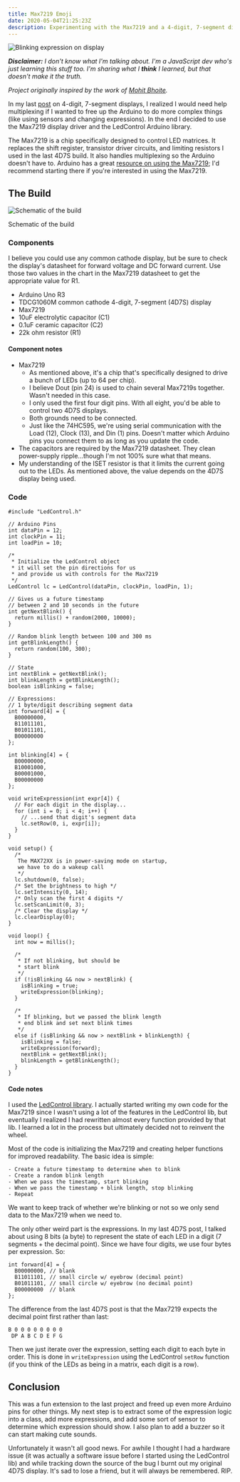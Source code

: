 ```yaml
---
title: Max7219 Emoji
date: 2020-05-04T21:25:23Z
description: Experimenting with the Max7219 and a 4-digit, 7-segment display.
---
```


![Blinking expression on display](./blinking.gif)

_**Disclaimer:** I don't know what I'm talking about. I'm a JavaScript dev who's just learning this stuff too. I'm sharing what I **think** I learned, but that doesn't make it the truth._

_Project originally inspired by the work of [Mohit Bhoite](https://twitter.com/MohitBhoite)._

In my last [post](https://handeyeco.github.io/tech-blog/seven-segment-emoji/) on 4-digit, 7-segment displays, I realized I would need help multiplexing if I wanted to free up the Arduino to do more complex things (like using sensors and changing expressions). In the end I decided to use the Max7219 display driver and the LedControl Arduino library.

The Max7219 is a chip specifically designed to control LED matrices. It replaces the shift register, transistor driver circuits, and limiting resistors I used in the last 4D7S build. It also handles multiplexing so the Arduino doesn't have to. Arduino has a great [resource on using the Max7219](https://playground.arduino.cc/Main/MAX72XXHardware/); I'd recommend starting there if you're interested in using the Max7219.

## The Build

![Schematic of the build](./schematic.jpeg)
<figcaption>Schematic of the build</figcaption>

### Components

I believe you could use any common cathode display, but be sure to check the display's datasheet for forward voltage and DC forward current. Use those two values in the chart in the Max7219 datasheet to get the appropriate value for R1.

- Arduino Uno R3
- TDCG1060M common cathode 4-digit, 7-segment (4D7S) display
- Max7219
- 10uF electrolytic capacitor (C1)
- 0.1uF ceramic capacitor (C2)
- 22k ohm resistor (R1)

#### Component notes

- Max7219
  - As mentioned above, it's a chip that's specifically designed to drive a bunch of LEDs (up to 64 per chip).
  - I believe Dout (pin 24) is used to chain several Max7219s together. Wasn't needed in this case.
  - I only used the first four digit pins. With all eight, you'd be able to control two 4D7S displays.
  - Both grounds need to be connected.
  - Just like the 74HC595, we're using serial communication with the Load (12), Clock (13), and Din (1) pins. Doesn't matter which Arduino pins you connect them to as long as you update the code.
- The capacitors are required by the Max7219 datasheet. They clean power-supply ripple...though I'm not 100% sure what that means.
- My understanding of the ISET resistor is that it limits the current going out to the LEDs. As mentioned above, the value depends on the 4D7S display being used.

### Code

``` arduino
#include "LedControl.h"

// Arduino Pins
int dataPin = 12;
int clockPin = 11;
int loadPin = 10;

/* 
 * Initialize the LedControl object
 * it will set the pin directions for us
 * and provide us with controls for the Max7219
 */
LedControl lc = LedControl(dataPin, clockPin, loadPin, 1);

// Gives us a future timestamp
// between 2 and 10 seconds in the future
int getNextBlink() {
  return millis() + random(2000, 10000);
}

// Random blink length between 100 and 300 ms
int getBlinkLength() {
  return random(100, 300);
}

// State
int nextBlink = getNextBlink();
int blinkLength = getBlinkLength();
boolean isBlinking = false;

// Expressions:
// 1 byte/digit describing segment data
int forward[4] = {
  B00000000,
  B11011101,
  B01011101,
  B00000000
};

int blinking[4] = {
  B00000000,
  B10001000,
  B00001000,
  B00000000
};

void writeExpression(int expr[4]) {
  // For each digit in the display...
  for (int i = 0; i < 4; i++) {
    // ...send that digit's segment data
    lc.setRow(0, i, expr[i]);
  }
}

void setup() {
  /*
   The MAX72XX is in power-saving mode on startup,
   we have to do a wakeup call
   */
  lc.shutdown(0, false);
  /* Set the brightness to high */
  lc.setIntensity(0, 14);
  /* Only scan the first 4 digits */
  lc.setScanLimit(0, 3);
  /* Clear the display */
  lc.clearDisplay(0);
}

void loop() {
  int now = millis();
  
  /* 
   * If not blinking, but should be
   * start blink
   */
  if (!isBlinking && now > nextBlink) {
    isBlinking = true;
    writeExpression(blinking);
  }
  
  /*
   * If blinking, but we passed the blink length
   * end blink and set next blink times
   */
  else if (isBlinking && now > nextBlink + blinkLength) {
    isBlinking = false;
    writeExpression(forward);
    nextBlink = getNextBlink();
    blinkLength = getBlinkLength();
  }
}
```

#### Code notes

I used the [LedControl library](https://github.com/wayoda/LedControl). I actually started writing my own code for the Max7219 since I wasn't using a lot of the features in the LedControl lib, but eventually I realized I had rewritten almost every function provided by that lib. I learned a lot in the process but ultimately decided not to reinvent the wheel.

Most of the code is initializing the Max7219 and creating helper functions for improved readability. The basic idea is simple:

```
- Create a future timestamp to determine when to blink
- Create a random blink length
- When we pass the timestamp, start blinking
- When we pass the timestamp + blink length, stop blinking
- Repeat
```

We want to keep track of whether we're blinking or not so we only send data to the Max7219 when we need to.

The only other weird part is the expressions. In my last 4D7S post, I talked about using 8 bits (a byte) to represent the state of each LED in a digit (7 segments + the decimal point). Since we have four digits, we use four bytes per expression. So:

``` arduino
int forward[4] = {
  B00000000, // blank
  B11011101, // small circle w/ eyebrow (decimal point)
  B01011101, // small circle w/ eyebrow (no decimal point)
  B00000000  // blank 
};
```

The difference from the last 4D7S post is that the Max7219 expects the decimal point first rather than last:

```
B 0 0 0 0 0 0 0 0
 DP A B C D E F G
```

Then we just iterate over the expression, setting each digit to each byte in order. This is done in `writeExpression` using the LedControl `setRow` function (if you think of the LEDs as being in a matrix, each digit is a row).

## Conclusion

This was a fun extension to the last project and freed up even more Arduino pins for other things. My next step is to extract some of the expression logic into a class, add more expressions, and add some sort of sensor to determine which expression should show. I also plan to add a buzzer so it can start making cute sounds.

Unfortunately it wasn't all good news. For awhile I thought I had a hardware issue (it was actually a software issue before I started using the LedControl lib) and while tracking down the source of the bug I burnt out my original 4D7S display. It's sad to lose a friend, but it will always be remembered. RIP.